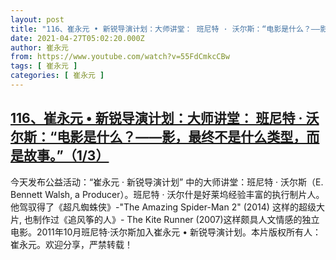 ```yaml
---
layout: post
title: "116、崔永元 • 新锐导演计划：大师讲堂： 班尼特 · 沃尔斯：“电影是什么？——影，最终不是什么类型，而是故事。”（1/3）"
date: 2021-04-27T05:02:20.000Z
author: 崔永元
from: https://www.youtube.com/watch?v=55FdCmkcCBw
tags: [ 崔永元 ]
categories: [ 崔永元 ]
---
```

<!--1619499740000-->
[116、崔永元 • 新锐导演计划：大师讲堂： 班尼特 · 沃尔斯：“电影是什么？——影，最终不是什么类型，而是故事。”（1/3）](https://www.youtube.com/watch?v=55FdCmkcCBw)
------

<div>
今天发布公益活动：“崔永元 · 新锐导演计划” 中的大师讲堂：班尼特 · 沃尔斯（E. Bennett Walsh, a Producer）。班尼特 · 沃尔什是好莱坞经验丰富的执行制片人。他驾驭得了《超凡蜘蛛侠》-"The Amazing Spider-Man 2" (2014) 这样的超级大片, 也制作过《追风筝的人》- The Kite Runner (2007)这样颇具人文情感的独立电影。2011年10月班尼特·沃尔斯加入崔永元 • 新锐导演计划。本片版权所有人：崔永元。欢迎分享，严禁转载！
</div>
